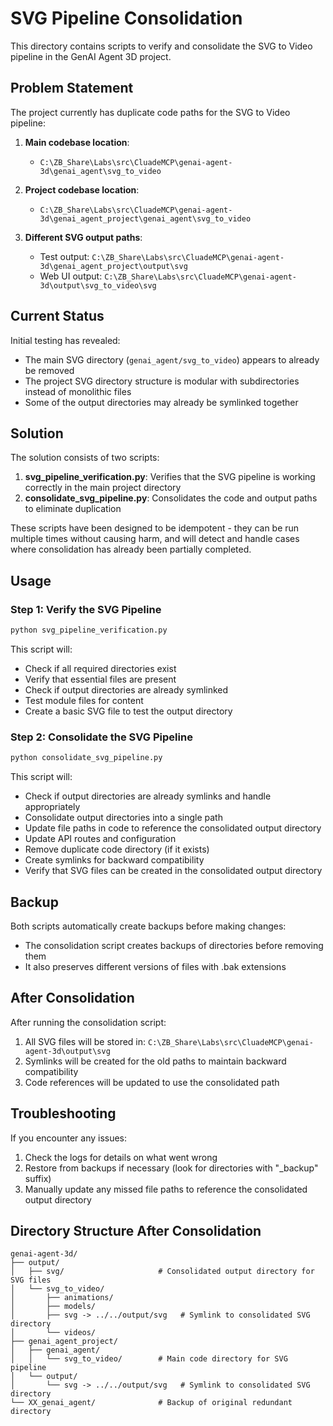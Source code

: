# SVG Pipeline Consolidation

This directory contains scripts to verify and consolidate the SVG to Video pipeline in the GenAI Agent 3D project.

## Problem Statement

The project currently has duplicate code paths for the SVG to Video pipeline:

1. **Main codebase location**: 
   - `C:\ZB_Share\Labs\src\CluadeMCP\genai-agent-3d\genai_agent\svg_to_video`

2. **Project codebase location**: 
   - `C:\ZB_Share\Labs\src\CluadeMCP\genai-agent-3d\genai_agent_project\genai_agent\svg_to_video`

3. **Different SVG output paths**:
   - Test output: `C:\ZB_Share\Labs\src\CluadeMCP\genai-agent-3d\genai_agent_project\output\svg`
   - Web UI output: `C:\ZB_Share\Labs\src\CluadeMCP\genai-agent-3d\output\svg_to_video\svg`

## Current Status

Initial testing has revealed:
- The main SVG directory (`genai_agent/svg_to_video`) appears to already be removed
- The project SVG directory structure is modular with subdirectories instead of monolithic files 
- Some of the output directories may already be symlinked together

## Solution

The solution consists of two scripts:

1. **svg_pipeline_verification.py**: Verifies that the SVG pipeline is working correctly in the main project directory
2. **consolidate_svg_pipeline.py**: Consolidates the code and output paths to eliminate duplication

These scripts have been designed to be idempotent - they can be run multiple times without causing harm, and will detect and handle cases where consolidation has already been partially completed.

## Usage

### Step 1: Verify the SVG Pipeline

```bash
python svg_pipeline_verification.py
```

This script will:
- Check if all required directories exist
- Verify that essential files are present
- Check if output directories are already symlinked
- Test module files for content
- Create a basic SVG file to test the output directory

### Step 2: Consolidate the SVG Pipeline

```bash
python consolidate_svg_pipeline.py
```

This script will:
- Check if output directories are already symlinks and handle appropriately
- Consolidate output directories into a single path
- Update file paths in code to reference the consolidated output directory
- Update API routes and configuration
- Remove duplicate code directory (if it exists)
- Create symlinks for backward compatibility
- Verify that SVG files can be created in the consolidated output directory

## Backup

Both scripts automatically create backups before making changes:
- The consolidation script creates backups of directories before removing them
- It also preserves different versions of files with .bak extensions

## After Consolidation

After running the consolidation script:
1. All SVG files will be stored in: `C:\ZB_Share\Labs\src\CluadeMCP\genai-agent-3d\output\svg`
2. Symlinks will be created for the old paths to maintain backward compatibility
3. Code references will be updated to use the consolidated path

## Troubleshooting

If you encounter any issues:
1. Check the logs for details on what went wrong
2. Restore from backups if necessary (look for directories with "_backup" suffix)
3. Manually update any missed file paths to reference the consolidated output directory

## Directory Structure After Consolidation

```
genai-agent-3d/
├── output/
│   ├── svg/                     # Consolidated output directory for SVG files
│   └── svg_to_video/
│       ├── animations/
│       ├── models/
│       ├── svg -> ../../output/svg   # Symlink to consolidated SVG directory
│       └── videos/
├── genai_agent_project/
│   ├── genai_agent/
│   │   └── svg_to_video/        # Main code directory for SVG pipeline
│   └── output/
│       └── svg -> ../../output/svg   # Symlink to consolidated SVG directory
└── XX_genai_agent/              # Backup of original redundant directory
```
